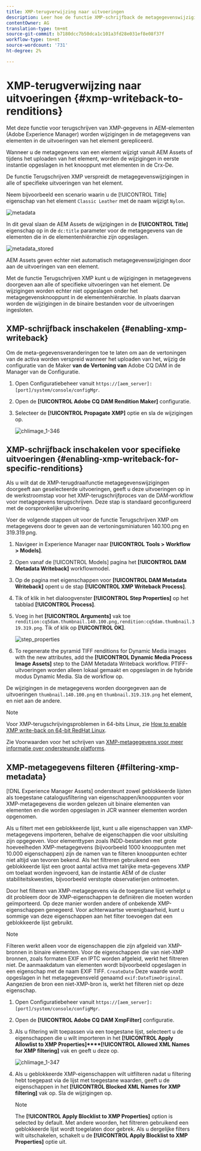 ```yaml
---
title: XMP-terugverwijzing naar uitvoeringen
description: Leer hoe de functie XMP-schrijfback de metagegevenswijzigingen voor een element doorgeeft aan alle of aan specifieke uitvoeringen van het element.
contentOwner: AG
translation-type: tm+mt
source-git-commit: b7180dcc7b50dca1c101a3fd28e031ef8e08f37f
workflow-type: tm+mt
source-wordcount: '731'
ht-degree: 2%

---
```



# XMP-terugverwijzing naar uitvoeringen {#xmp-writeback-to-renditions}

Met deze functie voor terugschrijven van XMP-gegevens in AEM-elementen (Adobe Experience Manager) worden wijzigingen in de metagegevens van elementen in de uitvoeringen van het element gerepliceerd.

Wanneer u de metagegevens van een element wijzigt vanuit AEM Assets of tijdens het uploaden van het element, worden de wijzigingen in eerste instantie opgeslagen in het knooppunt met elementen in de Crx-De.

De functie Terugschrijven XMP verspreidt de metagegevenswijzigingen in alle of specifieke uitvoeringen van het element.

Neem bijvoorbeeld een scenario waarin u de [!UICONTROL Title] eigenschap van het element `Classic Leather` met de naam wijzigt `Nylon`.

![metadata](assets/metadata.png)

In dit geval slaan de AEM Assets de wijzigingen in de **[!UICONTROL Title]** eigenschap op in de `dc:title` parameter voor de metagegevens van de elementen die in de elementenhiërarchie zijn opgeslagen.

![metadata_stored](assets/metadata_stored.png)

AEM Assets geven echter niet automatisch metagegevenswijzigingen door aan de uitvoeringen van een element.

Met de functie Terugschrijven XMP kunt u de wijzigingen in metagegevens doorgeven aan alle of specifieke uitvoeringen van het element. De wijzigingen worden echter niet opgeslagen onder het metagegevensknooppunt in de elementenhiërarchie. In plaats daarvan worden de wijzigingen in de binaire bestanden voor de uitvoeringen ingesloten.

## XMP-schrijfback inschakelen {#enabling-xmp-writeback}

Om de meta-gegevensveranderingen toe te laten om aan de vertoningen van de activa worden verspreid wanneer het uploaden van het, wijzig de configuratie van de Maker **van de Vertoning van** Adobe CQ DAM in de Manager van de Configuratie.

1. Open Configuratiebeheer vanuit `https://[aem_server]:[port]/system/console/configMgr`.
1. Open de **[!UICONTROL Adobe CQ DAM Rendition Maker]** configuratie.
1. Selecteer de **[!UICONTROL Propagate XMP]** optie en sla de wijzigingen op.

   ![chlimage_1-346](assets/chlimage_1-346.png)

## XMP-schrijfback inschakelen voor specifieke uitvoeringen {#enabling-xmp-writeback-for-specific-renditions}

Als u wilt dat de XMP-terugdraaifunctie metagegevenswijzigingen doorgeeft aan geselecteerde uitvoeringen, geeft u deze uitvoeringen op in de werkstroomstap voor het XMP-terugschrijfproces van de DAM-workflow voor metagegevens terugschrijven. Deze stap is standaard geconfigureerd met de oorspronkelijke uitvoering.

Voer de volgende stappen uit voor de functie Terugschrijven XMP om metagegevens door te geven aan de vertoningsminiaturen 140.100.png en 319.319.png.

1. Navigeer in Experience Manager naar **[!UICONTROL Tools > Workflow > Models]**.
1. Open vanaf de [!UICONTROL Models] pagina het **[!UICONTROL DAM Metadata Writeback]** workflowmodel.
1. Op de pagina met eigenschappen voor **[!UICONTROL DAM Metadata Writeback]** opent u de stap **[!UICONTROL XMP Writeback Process]**.
1. Tik of klik in het dialoogvenster **[!UICONTROL Step Properties]** op het tabblad **[!UICONTROL Process]**.
1. Voeg in het **[!UICONTROL Arguments]** vak toe `rendition:cq5dam.thumbnail.140.100.png,rendition:cq5dam.thumbnail.319.319.png`. Tik of klik op **[!UICONTROL OK]**.

   ![step_properties](assets/step_properties.png)

1. To regenerate the pyramid TIFF renditions for Dynamic Media images with the new attributes, add the **[!UICONTROL Dynamic Media Process Image Assets]** step to the DAM Metadata Writeback workflow.
PTIFF-uitvoeringen worden alleen lokaal gemaakt en opgeslagen in de hybride modus Dynamic Media. Sla de workflow op.

De wijzigingen in de metagegevens worden doorgegeven aan de uitvoeringen `thumbnail.140.100.png` en `thumbnail.319.319.png` het element, en niet aan de andere.

>[!NOTE]
>
>Voor XMP-terugschrijvingsproblemen in 64-bits Linux, zie [How to enable XMP write-back on 64-bit RedHat Linux](https://helpx.adobe.com/experience-manager/kb/enable-xmp-write-back-64-bit-redhat.html).
>
>Zie Voorwaarden voor het schrijven van [XMP-metagegevens voor meer informatie over ondersteunde platforms](/help/sites-deploying/technical-requirements.md#requirements-for-aem-assets-xmp-metadata-write-back).

## XMP-metagegevens filteren {#filtering-xmp-metadata}

[!DNL Experience Manager Assets] ondersteunt zowel geblokkeerde lijsten als toegestane catalogusfiltering van eigenschappen/knooppunten voor XMP-metagegevens die worden gelezen uit binaire elementen van elementen en die worden opgeslagen in JCR wanneer elementen worden opgenomen.

Als u filtert met een geblokkeerde lijst, kunt u alle eigenschappen van XMP-metagegevens importeren, behalve de eigenschappen die voor uitsluiting zijn opgegeven. Voor elementtypen zoals INDD-bestanden met grote hoeveelheden XMP-metagegevens (bijvoorbeeld 1000 knooppunten met 10.000 eigenschappen) zijn de namen van te filteren knooppunten echter niet altijd van tevoren bekend. Als het filtreren gebruikend een geblokkeerde lijst een groot aantal activa met talrijke meta-gegevens XMP om toelaat worden ingevoerd, kan de instantie AEM of de cluster stabiliteitskwesties, bijvoorbeeld verstopte observatierijen ontmoeten.

Door het filteren van XMP-metagegevens via de toegestane lijst verhelpt u dit probleem door de XMP-eigenschappen te definiëren die moeten worden geïmporteerd. Op deze manier worden andere of onbekende XMP-eigenschappen genegeerd. Voor achterwaartse verenigbaarheid, kunt u sommige van deze eigenschappen aan het filter toevoegen dat een geblokkeerde lijst gebruikt.

<!-- TBD: The instructions don't seem to match the UI. I see com.day.cq.dam.commons.metadata.XmpFilterBlackWhite.description
in Config Manager. And the settings are,
com.day.cq.dam.commons.metadata.XmpFilterBlackWhite.xmp.filter.apply_whitelist.name
com.day.cq.dam.commons.metadata.XmpFilterBlackWhite.xmp.filter.whitelist.name
com.day.cq.dam.commons.metadata.XmpFilterBlackWhite.xmp.filter.apply_blacklist.name
com.day.cq.dam.commons.metadata.XmpFilterBlackWhite.xmp.filter.blacklist.name
 
TBD: Make updates to configurations for allow and block list after product updates are done.
-->

>[!NOTE]
>
>Filteren werkt alleen voor de eigenschappen die zijn afgeleid van XMP-bronnen in binaire elementen. Voor de eigenschappen die van niet-XMP bronnen, zoals formaten EXIF en IPTC worden afgeleid, werkt het filtreren niet. De aanmaakdatum van elementen wordt bijvoorbeeld opgeslagen in een eigenschap met de naam EXIF TIFF. `CreateDate` Deze waarde wordt opgeslagen in het metagegevensveld genaamd `exif:DateTimeOriginal`. Aangezien de bron een niet-XMP-bron is, werkt het filteren niet op deze eigenschap.

1. Open Configuratiebeheer vanuit `https://[aem_server]:[port]/system/console/configMgr`.
1. Open de **[!UICONTROL Adobe CQ DAM XmpFilter]** configuratie.
1. Als u filtering wilt toepassen via een toegestane lijst, selecteert u de eigenschappen die u wilt importeren in het **[!UICONTROL Apply Allowlist to XMP Properties]****[!UICONTROL Allowed XML Names for XMP filtering]** vak en geeft u deze op.

   ![chlimage_1-347](assets/chlimage_1-347.png)

1. Als u geblokkeerde XMP-eigenschappen wilt uitfilteren nadat u filtering hebt toegepast via de lijst met toegestane waarden, geeft u de eigenschappen in het **[!UICONTROL Blocked XML Names for XMP filtering]** vak op. Sla de wijzigingen op.

   >[!NOTE]
   >
   >The **[!UICONTROL Apply Blocklist to XMP Properties]** option is selected by default. Met andere woorden, het filtreren gebruikend een geblokkeerde lijst wordt toegelaten door gebrek. Als u dergelijke filters wilt uitschakelen, schakelt u de **[!UICONTROL Apply Blocklist to XMP Properties]** optie uit.
